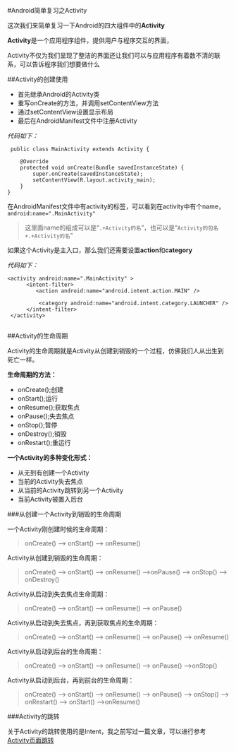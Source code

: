 #Android简单复习之Activity

这次我们来简单复习一下Android的四大组件中的**Activity**

**Activity**是一个应用程序组件，提供用户与程序交互的界面，


Activity不仅为我们呈现了整洁的界面还让我们可以与应用程序有着数不清的联系，可以告诉程序我们想要做什么	

##Activity的创建使用

* 首先继承Android的Activity类
* 重写onCreate的方法，并调用setContentView方法
* 通过setContentView设置显示布局
* 最后在AndroidManifest文件中注册Activity

*代码如下：*

```
 public class MainActivity extends Activity {

    @Override
    protected void onCreate(Bundle savedInstanceState) {
        super.onCreate(savedInstanceState);
        setContentView(R.layout.activity_main);
    }
}

```

在AndroidManifest文件中有activity的标签，可以看到在activity中有个name，
`android:name=".MainActivity"`
> 这里面name的组成可以是“`.+Activity的名`”，也可以是“`Activity的包名+.+Activity的名`”

如果这个Activity是主入口，那么我们还需要设置**action**和**category**

*代码如下：*

```
<activity android:name=".MainActivity" >
      <intent-filter>
         <action android:name="android.intent.action.MAIN" />

          <category android:name="android.intent.category.LAUNCHER" />
      </intent-filter>
 </activity>
 
```
##Activity的生命周期

Activity的生命周期就是Activity从创建到销毁的一个过程，仿佛我们人从出生到死亡一样。

**生命周期的方法：**

* onCreate();创建
* onStart();运行
* onResume();获取焦点
* onPause();失去焦点
* onStop();暂停
* onDestroy();销毁
* onRestart();重运行

**一个Activity的多种变化形式：**

* 从无到有创建一个Activity
* 当前的Activity失去焦点
* 从当前的Activity跳转到另一个Activity
* 当前Activity被置入后台

###从创建一个Activity到销毁的生命周期

一个Activity刚创建时候的生命周期：

>onCreate() ——> onStart() ——> onResume()

Activity从创建到销毁的生命周期：
>onCreate() ——> onStart() ——> onResume() ——>onPause() ——> onStop() ——> onDestroy()

Activity从启动到失去焦点生命周期：
>onCreate() ——> onStart() ——> onResume() ——> onPause()

Activity从启动到失去焦点，再到获取焦点的生命周期：
>onCreate() ——> onStart() ——> onResume() ——> onPause() ——> onResume()

Activity从启动到后台的生命周期：
>onCreate() ——> onStart() ——> onResume() ——> onPause() ——>onStop()

Activity从启动到后台，再到前台的生命周期：
>onCreate() ——> onStart() ——> onResume() ——> onPause() ——> onStop() ——> onRestart() ——> onStart() ——>onResume()

###Activity的跳转

关于Activity的跳转使用的是Intent，我之前写过一篇文章，可以进行参考
[Activity页面跳转](https://dapengyou.github.io/android/2016/07/26/activity页面跳转)










